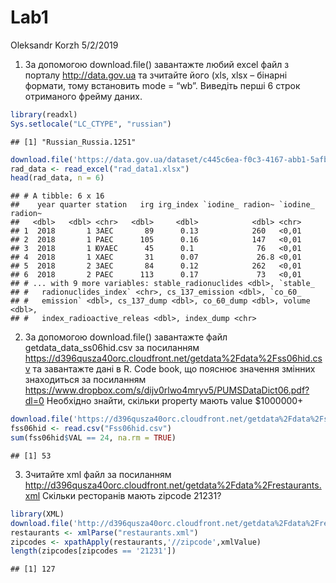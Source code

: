 Lab1
================
Oleksandr Korzh
5/2/2019

1.  За допомогою download.file() завантажте любий excel файл з порталу
    <http://data.gov.ua> та зчитайте його (xls, xlsx – бінарні формати,
    тому встановить mode = “wb”. Виведіть перші 6 строк отриманого
    фрейму даних.

<!-- end list -->

``` r
library(readxl)
Sys.setlocale("LC_CTYPE", "russian")
```

    ## [1] "Russian_Russia.1251"

``` r
download.file('https://data.gov.ua/dataset/c445c6ea-f0c3-4167-abb1-5afb4a0e5499/resource/d55eebcf-4660-4919-96b3-4894be5a6cda/download/nuclear_safety_q1_2019.xlsx',destfile = "rad_data.xlsx","auto",TRUE,"wb")
rad_data <- read_excel("rad_data1.xlsx")
head(rad_data, n = 6)
```

    ## # A tibble: 6 x 16
    ##    year quarter station   irg irg_index `iodine_ radion~ `iodine_ radion~
    ##   <dbl>   <dbl> <chr>   <dbl>     <dbl>            <dbl> <chr>           
    ## 1  2018       1 ЗАЕС       89      0.13            260   <0,01           
    ## 2  2018       1 РАЕС      105      0.16            147   <0,01           
    ## 3  2018       1 ЮУАЕС      45      0.1              76   <0,01           
    ## 4  2018       1 ХАЕС       31      0.07             26.8 <0,01           
    ## 5  2018       2 ЗАЕС       84      0.12            262   <0,01           
    ## 6  2018       2 РАЕС      113      0.17             73   <0,01           
    ## # ... with 9 more variables: stable_radionuclides <dbl>, `stable_
    ## #   radionuclides_index` <chr>, cs_137_emission <dbl>, `co_60_
    ## #   emission` <dbl>, cs_137_dump <dbl>, co_60_dump <dbl>, volume <dbl>,
    ## #   index_radioactive_releas <dbl>, index_dump <chr>

2.  За допомогою download.file() завантажте файл
    getdata\_data\_ss06hid.csv за посиланням
    <https://d396qusza40orc.cloudfront.net/getdata%2Fdata%2Fss06hid.csv>
    та завантажте дані в R. Code book, що пояснює значення змінних
    знаходиться за посиланням
    <https://www.dropbox.com/s/dijv0rlwo4mryv5/PUMSDataDict06.pdf?dl=0>
    Необхідно знайти, скільки property мають value
$1000000+

<!-- end list -->

``` r
download.file('https://d396qusza40orc.cloudfront.net/getdata%2Fdata%2Fss06hid.csv',"Fss06hid.csv","auto",TRUE,"w")
fss06hid <- read.csv("Fss06hid.csv")
sum(fss06hid$VAL == 24, na.rm = TRUE)
```

    ## [1] 53

3.  Зчитайте xml файл за посиланням
    <http://d396qusza40orc.cloudfront.net/getdata%2Fdata%2Frestaurants.xml>
    Скільки ресторанів мають zipcode 21231?

<!-- end list -->

``` r
library(XML)
download.file('http://d396qusza40orc.cloudfront.net/getdata%2Fdata%2Frestaurants.xml',"restaurants.xml","auto",TRUE,"w")
restaurants <- xmlParse("restaurants.xml")
zipcodes <- xpathApply(restaurants,'//zipcode',xmlValue)
length(zipcodes[zipcodes == '21231'])
```

    ## [1] 127
